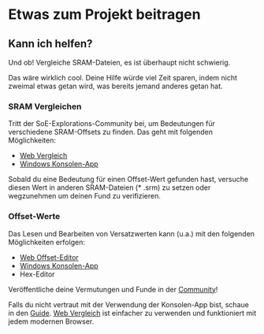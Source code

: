 ﻿# Etwas zum Projekt beitragen

## Kann ich helfen?
Und ob! Vergleiche SRAM-Dateien, es ist überhaupt nicht schwierig.

Das wäre wirklich cool. Deine Hilfe würde viel Zeit sparen, indem nicht zweimal etwas getan wird, was bereits jemand anderes getan hat.

### SRAM Vergleichen
Tritt der SoE-Explorations-Community bei, um Bedeutungen für verschiedene SRAM-Offsets zu finden.
Das geht mit folgenden Möglichkeiten:

* [Web Vergleich](compare)
* [Windows Konsolen-App](changelog-console)

Sobald du eine Bedeutung für einen Offset-Wert gefunden hast, versuche diesen Wert in anderen SRAM-Dateien (* .srm) zu setzen oder wegzunehmen um deinen Fund zu verifizieren.

### Offset-Werte
Das Lesen und Bearbeiten von Versatzwerten kann (u.a.) mit den folgenden Möglichkeiten erfolgen:

* [Web Offset-Editor](offset-edit)
* [Windows Konsolen-App](changelog-console)
* Hex-Editor

Veröffentliche deine Vermutungen und Funde in der [Community](community)!

Falls du nicht vertraut mit der Verwendung der Konsolen-App bist, schaue in den [Guide](guide). [Web Vergleich](compare) ist einfacher zu verwenden und funktioniert mit jedem modernen Browser.

